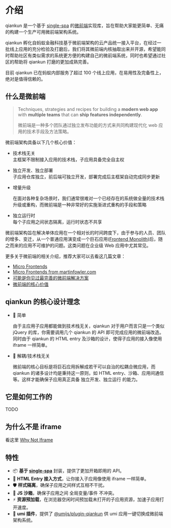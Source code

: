 # 介绍

qiankun 是一个基于 [single-spa](https://github.com/CanopyTax/single-spa) 的[微前端](https://micro-frontends.org/)实现库，旨在帮助大家能更简单、无痛的构建一个生产可用微前端架构系统。

qiankun 孵化自蚂蚁金融科技基于微前端架构的云产品统一接入平台，在经过一批线上应用的充分检验及打磨后，我们将其微前端内核抽取出来并开源，希望能同时帮助社区有类似需求的系统更方便的构建自己的微前端系统，同时也希望通过社区的帮助将 qiankun 打磨的更加成熟完善。

目前 qiankun 已在蚂蚁内部服务了超过 100 个线上应用，在易用性及完备性上，绝对是值得信赖的。

## 什么是微前端

> Techniques, strategies and recipes for building a **modern web app** with **multiple teams** that can **ship features independently**.
>
> 微前端是一种多个团队通过独立发布功能的方式来共同构建现代化 web 应用的技术手段及方法策略。

微前端架构具备以下几个核心价值：

- 技术栈无关  
  主框架不限制接入应用的技术栈，子应用具备完全自主权

- 独立开发、独立部署  
  子应用仓库独立，前后端可独立开发，部署完成后主框架自动完成同步更新

- 增量升级

  在面对各种复杂场景时，我们通常很难对一个已经存在的系统做全量的技术栈升级或重构，而微前端是一种非常好的实施渐进式重构的手段和策略

- 独立运行时  
  每个子应用之间状态隔离，运行时状态不共享

微前端架构旨在解决单体应用在一个相对长的时间跨度下，由于参与的人员、团队的增多、变迁，从一个普通应用演变成一个巨石应用([Frontend Monolith](https://www.youtube.com/watch?v=pU1gXA0rfwc))后，随之而来的应用不可维护的问题。这类问题在企业级 Web 应用中尤其常见。

更多关于微前端的相关介绍，推荐大家可以去看这几篇文章：

- [Micro Frontends](https://micro-frontends.org/)
- [Micro Frontends from martinfowler.com](https://martinfowler.com/articles/micro-frontends.html)
- [可能是你见过最完善的微前端解决方案](https://zhuanlan.zhihu.com/p/78362028)
- [微前端的核心价值](https://zhuanlan.zhihu.com/p/95085796)

## qiankun 的核心设计理念

- 🥄 简单

  由于主应用子应用都能做到技术栈无关，qiankun 对于用户而言只是一个类似 jQuery 的库，你需要调用几个 qiankun 的 API 即可完成应用的微前端改造。同时由于 qiankun 的 HTML entry 及沙箱的设计，使得子应用的接入像使用 iframe 一样简单。

- 🍡 解耦/技术栈无关

  微前端的核心目标是将巨石应用拆解成若干可以自治的松耦合微应用，而 qiankun 的诸多设计均是秉持这一原则，如 HTML entry、沙箱、应用间通信等。这样才能确保子应用真正具备 独立开发、独立运行 的能力。

## 它是如何工作的

TODO

## 为什么不是 iframe

看这里 [Why Not Iframe](https://www.yuque.com/kuitos/gky7yw/gesexv)

## 特性

- :package: **基于 [single-spa](https://github.com/CanopyTax/single-spa)** 封装，提供了更加开箱即用的 API。
- 🦾 **HTML Entry 接入方式**，让你接入子应用像使用 iframe 一样简单。
- 🛡​ **样式隔离**，确保子应用之间样式互相不干扰。
- 🧳 **JS 沙箱**，确保子应用之间 全局变量/事件 不冲突。
- ⚡️ **资源预加载**，在浏览器空闲时间预加载未打开的子应用资源，加速子应用打开速度。
- 🔌 **umi 插件**，提供了 [@umijs/plugin-qiankun](https://github.com/umijs/umi-plugin-qiankun) 供 umi 应用一键切换成微前端架构系统。
